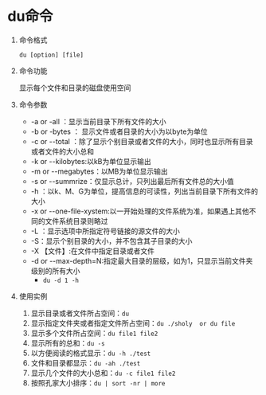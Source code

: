 # du命令

1. 命令格式
    
    `du [option] [file]`


2. 命令功能

    显示每个文件和目录的磁盘使用空间

3. 命令参数

    - -a or -all ：显示当前目录下所有文件的大小
    - -b or -bytes ： 显示文件或者目录的大小为以byte为单位
    - -c or --total ：除了显示个别目录或者文件的大小，同时也显示所有目录或者文件的大小总和
    - -k or --kilobytes:以kB为单位显示输出
    - -m or --megabytes：以MB为单位显示输出
    - -s or --summrize：仅显示总计，只列出最后所有文件总的大小值
    - -h ：以k、M、G为单位，提高信息的可读性，列出当前目录下所有文件的大小
    - -x or --one-file-xystem:以一开始处理的文件系统为准，如果遇上其他不同的文件系统目录则略过
    - -L ：显示选项中所指定符号链接的源文件的大小
    - -S：显示个别目录的大小，并不包含其子目录的大小
    - -X 【文件】:在文件中指定目录或者文件
    - -d or --max-depth=N:指定最大目录的层级，如为1，只显示当前文件夹级别的所有大小
      - `du -d 1 -h `

4. 使用实例
   
   1. 显示目录或者文件所占空间：`du`
   2. 显示指定文件夹或者指定文件所占空间：`du ./sholy  or du file`
   3. 显示多个文件所占空间：`du file1 file2`
   4. 显示所有的总和：`du -s`
   5. 以方便阅读的格式显示：`du -h ./test`
   6. 文件和目录都显示：`du -ah ./test`
   7. 显示几个文件的大小总和：`du -c file1 file2`
   8. 按照孔家大小排序：`du | sort -nr | more`